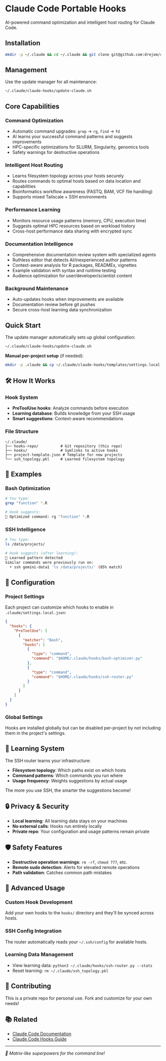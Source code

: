 # Claude Code Portable Hooks

AI-powered command optimization and intelligent host routing for Claude Code.

## Installation

```bash
mkdir -p ~/.claude && cd ~/.claude && git clone git@github.com:drejom/claude-hooks.git
```

## Management

Use the update manager for all maintenance:
```bash
~/.claude/claude-hooks/update-claude.sh
```

## Core Capabilities

### Command Optimization
- Automatic command upgrades: `grep` → `rg`, `find` → `fd`
- AI learns your successful command patterns and suggests improvements
- HPC-specific optimizations for SLURM, Singularity, genomics tools
- Safety warnings for destructive operations

### Intelligent Host Routing  
- Learns filesystem topology across your hosts securely
- Routes commands to optimal hosts based on data location and capabilities
- Bioinformatics workflow awareness (FASTQ, BAM, VCF file handling)
- Supports mixed Tailscale + SSH environments

### Performance Learning
- Monitors resource usage patterns (memory, CPU, execution time)
- Suggests optimal HPC resources based on workload history
- Cross-host performance data sharing with encrypted sync

### Documentation Intelligence
- Comprehensive documentation review system with specialized agents
- Ruthless editor that detects AI/inexperienced author patterns
- Context-aware analysis for R packages, READMEs, vignettes
- Example validation with syntax and runtime testing
- Audience optimization for user/developer/scientist content

### Background Maintenance
- Auto-updates hooks when improvements are available
- Documentation review before git pushes
- Secure cross-host learning data synchronization

## Quick Start

The update manager automatically sets up global configuration:
```bash
~/.claude/claude-hooks/update-claude.sh
```

**Manual per-project setup** (if needed):
```bash
mkdir -p .claude && cp ~/.claude/claude-hooks/templates/settings.local.json ./.claude/
```

## 🛠️ How It Works

### Hook System
- **PreToolUse hooks**: Analyze commands before execution
- **Learning database**: Builds knowledge from your SSH usage
- **Smart suggestions**: Context-aware recommendations

### File Structure
```
~/.claude/
├── hooks-repo/          # Git repository (this repo)
├── hooks/               # Symlinks to active hooks
├── project-template.json # Template for new projects
└── ssh_topology.pkl     # Learned filesystem topology
```

## 🎨 Examples

### Bash Optimization
```bash
# You type:
grep "function" *.R

# Hook suggests:
🚀 Optimized command: rg "function" *.R
```

### SSH Intelligence
```bash
# You type:
ls /data/projects/

# Hook suggests (after learning):
🧠 Learned pattern detected
Similar commands were previously run on:
  • ssh gemini-data1 'ls /data/projects/' (85% match)
```

## 🔧 Configuration

### Project Settings
Each project can customize which hooks to enable in `.claude/settings.local.json`:

```json
{
  "hooks": {
    "PreToolUse": [
      {
        "matcher": "Bash",
        "hooks": [
          {
            "type": "command",
            "command": "$HOME/.claude/hooks/bash-optimizer.py"
          },
          {
            "type": "command",
            "command": "$HOME/.claude/hooks/ssh-router.py"
          }
        ]
      }
    ]
  }
}
```

### Global Settings
Hooks are installed globally but can be disabled per-project by not including them in the project's settings.

## 🧠 Learning System

The SSH router learns your infrastructure:
- **Filesystem topology**: Which paths exist on which hosts
- **Command patterns**: Which commands you run where
- **Usage frequency**: Weights suggestions by actual usage

The more you use SSH, the smarter the suggestions become!

## 🔒 Privacy & Security

- **Local learning**: All learning data stays on your machines
- **No external calls**: Hooks run entirely locally
- **Private repo**: Your configuration and usage patterns remain private

## 🛡️ Safety Features

- **Destructive operation warnings**: `rm -rf`, `chmod 777`, etc.
- **Remote sudo detection**: Alerts for elevated remote operations
- **Path validation**: Catches common path mistakes

## 🎯 Advanced Usage

### Custom Hook Development
Add your own hooks to the `hooks/` directory and they'll be synced across hosts.

### SSH Config Integration
The router automatically reads your `~/.ssh/config` for available hosts.

### Learning Data Management
- View learning data: `python3 ~/.claude/hooks/ssh-router.py --stats`
- Reset learning: `rm ~/.claude/ssh_topology.pkl`

## 🤝 Contributing

This is a private repo for personal use. Fork and customize for your own needs!

## 📚 Related

- [Claude Code Documentation](https://docs.anthropic.com/en/docs/claude-code)
- [Claude Code Hooks Guide](https://docs.anthropic.com/en/docs/claude-code/hooks)

---

*🌟 Matrix-like superpowers for the command line!*